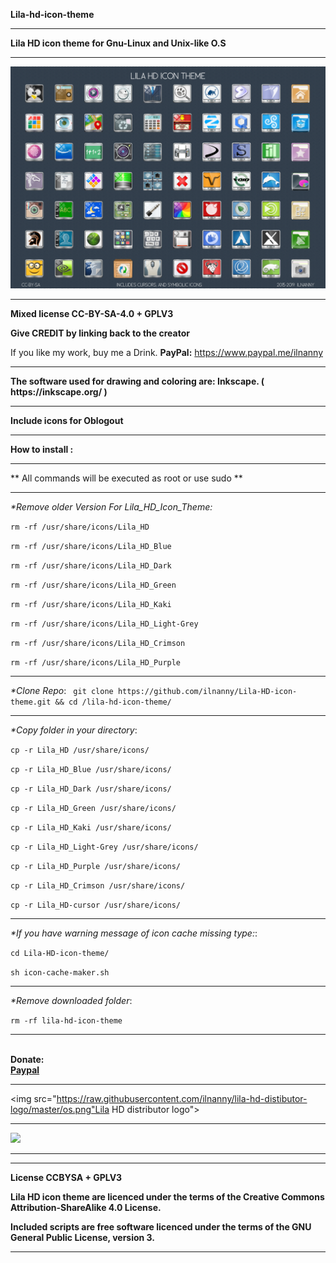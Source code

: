 <strong>Lila-hd-icon-theme</strong>
<hr align=”left” size=”1″ width=”300″ color=”red” noshade>
<b>Lila HD icon theme for Gnu-Linux and Unix-like O.S</b>
<hr align=”left” size=”1″ width=”300″ color=”red” noshade>
<img src="https://github.com/ilnanny/Lila-HD-icon-theme/blob/master/Lila-HD-Icon-theme-3.0-Preview.png?raw=true"Lila HD icon Theme Master">

<hr align=”left” size=”1″ width=”300″ color=”red” noshade>
<P><b> Mixed license CC-BY-SA-4.0 + GPLV3</b></P>
<P><b>Give CREDIT by linking back to the creator </b></P>

If you like my work, buy me a Drink.
<b>PayPal:</b>
https://www.paypal.me/ilnanny
<hr align=”left” size=”1″ width=”300″ color=”red” noshade>
<P><b>The software used for drawing and coloring are: Inkscape. ( https://inkscape.org/ )</b></P>
<hr align=”left” size=”1″ width=”300″ color=”red” noshade>
<P><b>Include icons for Oblogout </b></P>
<hr align=”left” size=”1″ width=”300″ color=”red” noshade>
<strong>How to install :</strong>
<hr align=”left” size=”1″ width=”300″ color=”red” noshade>
** All commands will be executed as root or use sudo **
<hr align=”left” size=”1″ width=”300″ color=”red” noshade>
<i>*Remove older Version For Lila_HD_Icon_Theme:</i>
 <P><code>rm -rf /usr/share/icons/Lila_HD</code></P>
 <P><code>rm -rf /usr/share/icons/Lila_HD_Blue</code></P>
 <P><code>rm -rf /usr/share/icons/Lila_HD_Dark</code></P>
 <P><code>rm -rf /usr/share/icons/Lila_HD_Green</code></P>
 <P><code>rm -rf /usr/share/icons/Lila_HD_Kaki</code></P>
 <P><code>rm -rf /usr/share/icons/Lila_HD_Light-Grey</code></P>
 <P><code>rm -rf /usr/share/icons/Lila_HD_Crimson</code></P>
 <P><code>rm -rf /usr/share/icons/Lila_HD_Purple</code></P>

<hr align=”left” size=”1″ width=”300″ color=”red” noshade>
<i>*Clone Repo</i>:
<code> git clone https://github.com/ilnanny/Lila-HD-icon-theme.git && cd /lila-hd-icon-theme/</code>
<hr align=”left” size=”1″ width=”300″ color=”red” noshade>
<i>*Copy folder in your directory</i>:
<P><code>cp -r Lila_HD /usr/share/icons/</code></P>
<P><code>cp -r Lila_HD_Blue /usr/share/icons/</code></P>
<P><code>cp -r Lila_HD_Dark /usr/share/icons/</code></P>
<P><code>cp -r Lila_HD_Green /usr/share/icons/</code></P>
<P><code>cp -r Lila_HD_Kaki /usr/share/icons/</code></P>
<P><code>cp -r Lila_HD_Light-Grey /usr/share/icons/</code></P>
<P><code>cp -r Lila_HD_Purple /usr/share/icons/</code></P>
<P><code>cp -r Lila_HD_Crimson /usr/share/icons/</code></P>
<P><code>cp -r Lila_HD-cursor /usr/share/icons/</code></P>

<hr align=”left” size=”1″ width=”300″ color=”red” noshade></P>
<i>*If you have warning message of icon cache missing type:</i>:

<P><code>cd Lila-HD-icon-theme/</code></P>
<P><code>sh icon-cache-maker.sh</code></P>

<hr align=”left” size=”1″ width=”300″ color=”red” noshade>
<i>*Remove downloaded folder</i>:

<code>rm -rf lila-hd-icon-theme</code>
<hr align=”left” size=”1″ width=”300″ color=”red” noshade>

<br><b>Donate:</b></br>
<b><a href="https://www.paypal.me/ilnanny" target="_blank">Paypal</a></b>

<hr align=”left” size=”1″ width=”300″ color=”red” noshade>

<img src="https://raw.githubusercontent.com/ilnanny/lila-hd-distibutor-logo/master/os.png"Lila HD distributor logo">

<hr align=”left” size=”1″ width=”300″ color=”red” noshade>
<img src="https://github.com/ilnanny/Lila-HD-Folders/blob/master/folders.png?raw=true"Lila HD folders">

<hr align=”left” size=”1″ width=”300″ color=”red” noshade>

<hr align=”left” size=”1″ width=”300″ color=”red” noshade>
<P><b> License CCBYSA + GPLV3</b></P>
<P><b>Lila HD icon theme are licenced under the terms of the Creative Commons Attribution-ShareAlike 4.0 License.

Included scripts are free software licenced under the terms of the GNU General Public License, version 3.</b></P>
<hr align=”left” size=”1″ width=”300″ color=”red” noshade>
